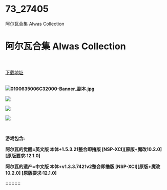 # 73_27405
阿尔瓦合集 Alwas Collection
# 阿尔瓦合集 Alwas Collection
 <br/></br>
[下载地址](https://www.switch520.cc/article/27405 "下载地址")
<br/></br>

<p><strong><img title="0100635006C32000-Banner_副本.jpg" src="https://www.switch520.cc/muke_img/2022_02_23_d43d83cf6f8d4.jpg" alt="0100635006C32000-Banner_副本.jpg">&nbsp;</strong></p>
<p><strong><img src="https://www.switch520.cc/muke_img/upload_art_editor_20200930-1_8b8fb6804082edcc579a9488687380c7.jpg"></strong></p>
<p><strong><img src="https://www.switch520.cc/muke_img/upload_art_editor_20200930-1_e98155b220f396294899486c79be4905.jpg"></strong></p>
<p><strong><img src="https://www.switch520.cc/muke_img/upload_art_editor_20200930-1_f1e64c3306f60bdd6db0b329cae6981d.jpg"></strong></p>
<p>&nbsp;</p>
<p><strong>游戏包含:</strong></p>
<p><strong>阿尔瓦的觉醒=英文版 本体+1.5.3.21整合即撸版 [NSP-XCI][原版+魔改10.2.0] [原版要求:12.1.0]</strong></p>
<p><strong>阿尔瓦的遗产=中文版 本体+v1.3.3.7421v2整合即撸版 [NSP-XCI][原版+魔改10.2.0] [原版要求:12.1.0]</strong></p>
<p><strong>=====</strong></p>



<p>&nbsp;</p>
<p>&nbsp;</p>
